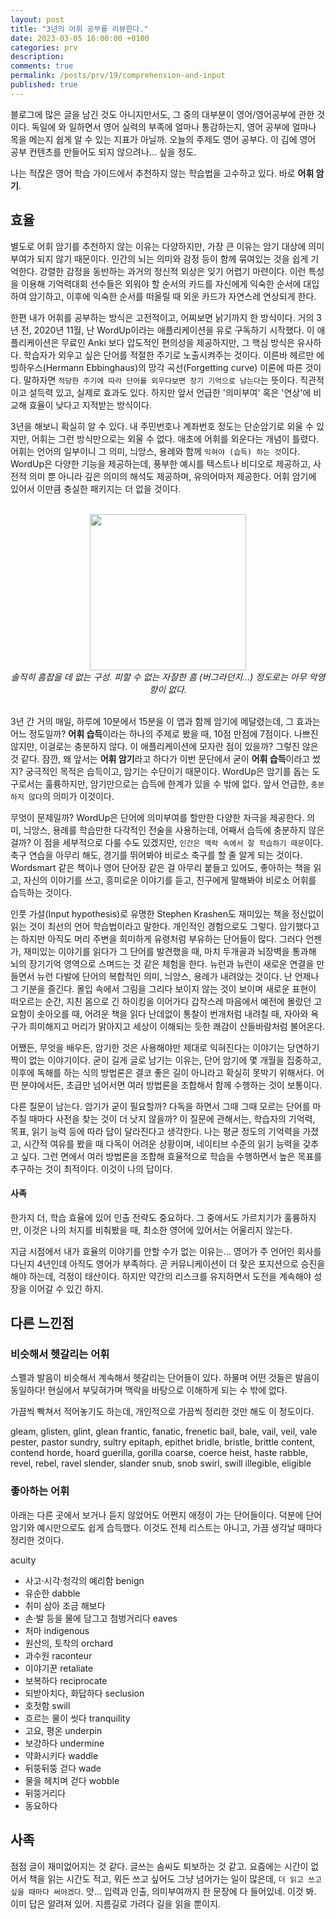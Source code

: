 ```yaml
---
layout: post
title: "3년의 어휘 공부를 리뷰한다."
date: 2023-03-05 16:00:00 +0100
categories: prv
description: 
comments: true
permalink: /posts/prv/19/comprehension-and-input
published: true
---
```


블로그에 많은 글을 남긴 것도 아니지만서도, 그 중의 대부분이 영어/영어공부에 관한 것이다. 독일에 와 일하면서 영어 실력의 부족에 얼마나 통감하는지, 영어 공부에 얼마나 목을 메는지 쉽게 알 수 있는 지표가 아닐까. 오늘의 주제도 영어 공부다. 이 김에 영어 공부 컨텐츠를 만들어도 되지 않으려나... 싶을 정도.

나는 적잖은 영어 학습 가이드에서 추천하지 않는 학습법을 고수하고 있다. 바로 **어휘 암기**.

## 효율

별도로 어휘 암기를 추천하지 않는 이유는 다양하지만, 가장 큰 이유는 암기 대상에 의미부여가 되지 않기 때문이다. 인간의 뇌는 의미와 감정 등이 함께 묶여있는 것을 쉽게 기억한다. 강렬한 감정을 동반하는 과거의 정신적 외상은 잊기 어렵기 마련이다. 이런 특성을 이용해 기억력대회 선수들은 외워야 할 순서의 카드를 자신에게 익숙한 순서에 대입하여 암기하고, 이후에 익숙한 순서를 떠올릴 때 외운 카드가 자연스레 연상되게 한다.

한편 내가 어휘를 공부하는 방식은 고전적이고, 어찌보면 낡기까지 한 방식이다. 거의 3년 전, 2020년 11월, 난 WordUp이라는 애플리케이션을 유로 구독하기 시작했다. 이 애플리케이션은 무료인 Anki 보다 압도적인 편의성을 제공하지만, 그 핵심 방식은 유사하다. 학습자가 외우고 싶은 단어를 적절한 주기로 노출시켜주는 것이다. 이른바 헤르만 에빙하우스(Hermann Ebbinghaus)의 망각 곡선(Forgetting curve) 이론에 따른 것이다. 말하자면 `적당한 주기에 따라 단어를 외우다보면 장기 기억으로 남는다`는 뜻이다. 직관적이고 설득력 있고, 실제로 효과도 있다. 하지만 앞서 언급한 '의미부여' 혹은 '연상'에 비교해 효율이 낮다고 지적받는 방식이다.

3년을 해보니 확실히 알 수 있다. 내 주민번호나 계좌번호 정도는 단순암기로 외울 수 있지만, 어휘는 그런 방식만으로는 외울 수 없다. 애초에 어휘를 외운다는 개념이 틀렸다. 어휘는 언어의 일부이니 그 의미, 늬앙스, 용례와 함께 `익혀야 (습득) 하는 것`이다. WordUp은 다양한 기능을 제공하는데, 풍부한 예시를 텍스트나 비디오로 제공하고, 사전적 의미 뿐 아니라 깊은 의미의 해석도 제공하며, 유의어마저 제공한다. 어휘 암기에 있어서 이만큼 충실한 패키지는 더 없을 것이다.

<p align="center">
  <br/>
  <img src="../../../assets/post-prv-19-fig-1.jpg" width="250px">
  <br/>
  <span><i>솔직히 흠잡을 데 없는 구성. 피할 수 없는 자잘한 흠 (버그라던지...) 정도로는 아무 악영향이 없다.</i></span>
  <br/>
  <br/>
</p>

3년 간 거의 매일, 하루에 10분에서 15분을 이 앱과 함께 암기에 메달렸는데, 그 효과는 어느 정도일까? **어휘 습득**이라는 하나의 주제로 봤을 때, 10점 만점에 7점이다. 나쁘진 않지만, 이걸로는 충분하지 않다. 이 애플리케이션에 모자란 점이 있을까? 그렇진 않은 것 같다. 잠깐, 왜 앞서는 **어휘 암기**라고 하다가 이번 문단에서 굳이 **어휘 습득**이라고 썼지? 궁극적인 목적은 습득이고, 암기는 수단이기 때문이다. WordUp은 암기를 돕는 도구로서는 훌륭하지만, 암기만으로는 습득에 한계가 있을 수 밖에 없다. 앞서 언급한, `충분하지 않다`의 의미가 이것이다.

무엇이 문제일까? WordUp은 단어에 의미부여를 할만한 다양한 자극을 제공한다. 의미, 늬앙스, 용례를 학습만한 다각적인 전술을 사용하는데, 어째서 습득에 충분하지 않은 걸까? 이 점을 세부적으로 다룰 수도 있겠지만, `인간은 맥락 속에서 잘 학습하기 때문`이다. 축구 연습을 아무리 해도, 경기를 뛰어봐야 비로소 축구를 할 줄 알게 되는 것이다. Wordsmart 같은 책이나 영어 단어장 같은 걸 아무리 붙들고 있어도, 좋아하는 책을 읽고, 자신의 이야기를 쓰고, 흥미로운 이야기를 듣고, 친구에게 말해봐야 비로소 어휘를 습득하는 것이다.

인풋 가설(Input hypothesis)로 유명한 Stephen Krashen도 재미있는 책을 정신없이 읽는 것이 최선의 언어 학습법이라고 말한다. 개인적인 경험으로도 그렇다. 암기했다고는 하지만 아직도 머리 주변을 희미하게 유령처럼 부유하는 단어들이 많다. 그러다 언젠가, 재미있는 이야기를 읽다가 그 단어를 발견했을 때, 마치 두개골과 뇌장벽을 통과해 뇌의 장기기억 영역으로 스며드는 것 같은 체험을 한다. 뉴런과 뉴런이 새로운 연결을 만들면서 뉴런 다발에 단어의 복합적인 의미, 늬앙스, 용례가 내려앉는 것이다. 난 언제나 그 기분을 즐긴다. 몰입 속에서 그림을 그리다 보이지 않는 것이 보이며 새로운 표현이 떠오르는 순간, 지친 몸으로 긴 하이킹을 이어가다 갑작스레 마음에서 예전에 몰랐던 고요함이 솟아오를 때, 어려운 책을 읽다 난데없이 통찰이 번개처럼 내려칠 때, 자아와 욕구가 희미해지고 머리가 맑아지고 세상이 이해되는 듯한 쾌감이 산들바람처럼 불어온다.

어쨌든, 무엇을 배우든, 암기한 것은 사용해야만 제대로 익혀진다는 이야기는 당연하기 짝이 없는 이야기이다. 굳이 길게 글로 남기는 이유는, 단어 암기에 몇 개월을 집중하고, 이후에 독해를 하는 식의 방법론은 결코 좋은 길이 아니라고 확실히 못박기 위해서다. 어떤 분야에서든, 초급만 넘어서면 여러 방법론을 조합해서 함께 수행하는 것이 보통이다.

다른 질문이 남는다. 암기가 굳이 필요할까? 다독을 하면서 그때 그때 모르는 단어를 마주칠 때마다 사전을 찾는 것이 더 낫지 않을까? 이 질문에 관해서는, 학습자의 기억력, 목표, 읽기 능력 등에 따라 답이 달라진다고 생각한다. 나는 평균 정도의 기억력을 가졌고, 시간적 여유를 봤을 때 다독이 어려운 상황이며, 네이티브 수준의 읽기 능력을 갖추고 싶다. 그런 면에서 여러 방법론을 조합해 효율적으로 학습을 수행하면서 높은 목표를 추구하는 것이 최적이다. 이것이 나의 답이다.


#### 사족

한가지 더, 학습 효율에 있어 인출 전략도 중요하다. 그 중에서도 가르치기가 훌륭하지만, 이것은 나의 처지를 비춰봤을 때, 최소한 영어에 있어서는 어울리지 않는다.

지금 시점에서 내가 효율의 이야기를 안할 수가 없는 이유는... 영어가 주 언어인 회사를 다닌지 4년인데 아직도 영어가 부족하다. 곧 커뮤니케이션이 더 잦은 포지션으로 승진을 해야 하는데, 걱정이 태산이다. 하지만 약간의 리스크를 유지하면서 도전을 계속해야 성장을 이어갈 수 있긴 하지.

## 다른 느낀점

### 비슷해서 헷갈리는 어휘

스펠과 발음이 비슷해서 계속해서 헷갈리는 단어들이 있다. 하물며 어떤 것들은 발음이 동일하다! 현실에서 부딪혀가며 맥락을 바탕으로 이해하게 되는 수 밖에 없다.

가끔씩 빡쳐서 적어놓기도 하는데, 개인적으로 가끔씩 정리한 것만 해도 이 정도이다.

gleam, glisten, glint, glean
frantic, fanatic, frenetic
bail, bale, vail, veil, vale
pester, pastor
sundry, sultry
epitaph, epithet
bridle, bristle, brittle
content, contend
horde, hoard
guerilla, gorilla
coarse, coerce
heist, haste
rabble, revel, rebel, ravel
slender, slander
snub, snob
swirl, swill
illegible, eligible

### 좋아하는 어휘

아래는 다른 곳에서 보거나 듣지 않았어도 어쩐지 애정이 가는 단어들이다. 덕분에 단어 암기와 예시만으로도 쉽게 습득했다. 이것도 전체 리스트는 아니고, 가끔 생각날 때마다 정리한 것이다.

acuity
- 사고·시각·청각의 예리함
benign
- 유순한
dabble
- 취미 삼아 조금 해보다
- 손·발 등을 물에 담그고 첨벙거리다
eaves
- 처마
indigenous
- 원산의, 토착의
orchard
- 과수원
raconteur
- 이야기꾼
retaliate
- 보복하다
reciprocate
- 되받아치다, 화답하다
seclusion
- 호젓함
swill
- 흐르는 물이 씻다
tranquility
- 고요, 평온
underpin
- 보강하다
undermine
- 약화시키다
waddle
- 뒤뚱뒤뚱 걷다
wade
- 물을 헤치며 걷다
wobble
- 뒤뚱거리다
- 동요하다

## 사족

점점 글이 재미없어지는 것 같다. 글쓰는 솜씨도 퇴보하는 것 같고. 요즘에는 시간이 없어서 책을 읽는 시간도 적고, 뭐든 쓰고 싶어도 그냥 넘어가는 일이 많은데, `더 읽고 쓰고싶을 때마다 써야겠다`. 앗... 입력과 인출, 의미부여까지 한 문장에 다 들어있네. 이것 봐. 이미 답은 알려져 있어. 지름길로 가려다 길을 읽을 뿐이지.